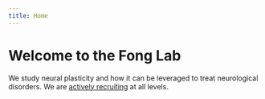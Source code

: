 ```yaml
---
title: Home
---
```


# Welcome to the Fong Lab

We study neural plasticity and how it can be leveraged to treat neurological disorders.  We are [actively recruiting](join) at all levels.
